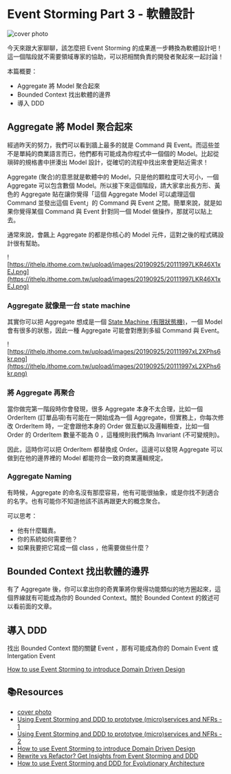 # Event Storming Part 3 - 軟體設計

![cover photo](https://images.unsplash.com/photo-1483058712412-4245e9b90334?ixlib=rb-1.2.1&ixid=eyJhcHBfaWQiOjEyMDd9&auto=format&fit=crop&w=1350&q=80)

今天來跟大家聊聊，該怎麼把 Event Storming 的成果進一步轉換為軟體設計吧！
這一個階段就不需要領域專家的協助，可以把相關負責的開發者聚起來一起討論！

本篇概要：

- Aggregate 將 Model 聚合起來
- Bounded Context 找出軟體的邊界
- 導入 DDD

## Aggregate 將 Model 聚合起來

經過昨天的努力，我們可以看到牆上最多的就是 Command 與 Event。而這些並不是單純的商業語言而已，他們都有可能成為你程式中一個個的 Model。比起從瑣碎的規格書中拼湊出 Model 設計，從確切的流程中找出來會更貼近需求！

Aggregate (聚合)的意思就是軟體中的 Model，只是他的顆粒度可大可小，一個 Aggregate 可以包含數個 Model。所以接下來這個階段，請大家拿出長方形、黃色的 Aggregate 貼在讓你覺得「這個 Aggregate Model 可以處理這個 Command 並發出這個 Event」的 Command 與 Event 之間。簡單來說，就是如果你覺得某個 Command 與 Event 針對同一個 Model 做操作，那就可以貼上去。

通常來說，會飆上 Aggregate 的都是你核心的 Model 元件，這對之後的程式碼設計很有幫助。

![https://ithelp.ithome.com.tw/upload/images/20190925/20111997LKR46X1xEJ.png](https://ithelp.ithome.com.tw/upload/images/20190925/20111997LKR46X1xEJ.png)

### Aggregate 就像是一台 state machine

其實你可以把 Aggregate 想成是一個 [State Machine (有限狀態機)](https://zh.wikipedia.org/wiki/有限状态机)，一個 Model 會有很多的狀態，因此一種 Aggregate 可能會對應到多組 Command 與 Event。

![https://ithelp.ithome.com.tw/upload/images/20190925/20111997xL2XPhs6kr.png](https://ithelp.ithome.com.tw/upload/images/20190925/20111997xL2XPhs6kr.png)

### 將 Aggregate 再聚合

當你做完第一階段時你會發現，很多 Aggregate 本身不太合理，比如一個 OrderItem (訂單品項)有可能在一開始成為一個 Aggregate，但實務上，你每次修改 OrderItem 時，一定會跟他本身的 Order 做互動以及邏輯檢查，比如一個 Order 的 OrderItem 數量不能為 0 ，這種規則我們稱為 Invariant (不可變規則)。

因此，這時你可以把 OrderItem 都替換成 Order。這邊可以發現 Aggregate 可以做到在他的邊界裡的 Model 都能符合一致的商業邏輯規定。

### Aggregate Naming

有時候，Aggregate 的命名沒有那麼容易，他有可能很抽象，或是你找不到適合的名字。也有可能你不知道他該不該再跟更大的概念聚合。

可以思考：

- 他有什麼職責。
- 你的系統如何需要他？
- 如果我要把它寫成一個 class ，他需要做些什麼？

## Bounded Context 找出軟體的邊界

有了 Aggregate 後，你可以拿出你的奇異筆將你覺得功能類似的地方圈起來，這個界線就有可能成為你的 Bounded Context。關於 Bounded Context 的敘述可以看前面的文章。

## 導入 DDD

找出 Bounded Context 間的關鍵 Event ，那有可能成為你的 Domain Event 或 Intergation Event

[How to use Event Storming to introduce Domain Driven Design](https://philippe.bourgau.net/how-to-use-event-storming-to-introduce-domain-driven-design/)

## 📚Resources

- [cover photo](https://unsplash.com/photos/KE0nC8-58MQ)
- [Using Event Storming and DDD to prototype (micro)services and NFRs - 1](https://philippe.bourgau.net/using-event-storming-and-ddd-to-prototype-microservices-and-nfrs-1/)
- [Using Event Storming and DDD to prototype (micro)services and NFRs - 2](https://philippe.bourgau.net/using-event-storming-and-ddd-to-prototype-microservices-and-nfrs-2/)
- [How to use Event Storming to introduce Domain Driven Design](https://philippe.bourgau.net/how-to-use-event-storming-to-introduce-domain-driven-design/)
- [Rewrite vs Refactor? Get Insights from Event Storming and DDD](https://philippe.bourgau.net/rewrite-vs-refactor-get-insights-from-event-storming-and-ddd/)
- [How to use Event Storming and DDD for Evolutionary Architecture](https://philippe.bourgau.net/how-to-use-event-storming-and-ddd-for-evolutionary-architecture/)
